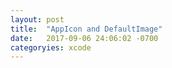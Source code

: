 ```yaml
---
layout: post
title:  "AppIcon and DefaultImage"
date:   2017-09-06 24:06:02 -0700
categoryies: xcode
---
```


